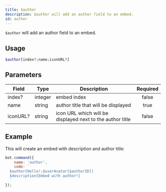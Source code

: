 ```yaml
---
title: $author
description: $author will add an author field to an embed.
id: author
---
```


`$author` will add an author field to an embed.

## Usage

```php
$author[index?;name;iconURL?]
```

## Parameters

| Field    | Type    | Description                                               | Required |
|----------|---------|-----------------------------------------------------------|:--------:|
| index?   | integer | embed index                                               |  false   |
| name     | string  | author title that will be displayed                       |   true   |
| iconURL? | string  | icon URL which will be displayed next to the author title |  false   |

## Example

This will create an embed with description and author title:

```javascript
bot.command({
    name: 'author',
    code: `
  $author[Hello!;$userAvatar[$authorID]]
  $description[Embed with author!]
  `
});
```
